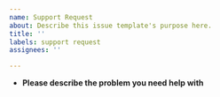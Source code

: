 ```yaml
---
name: Support Request
about: Describe this issue template's purpose here.
title: ''
labels: support request
assignees: ''

---
```


* **Please describe the problem you need help with**
